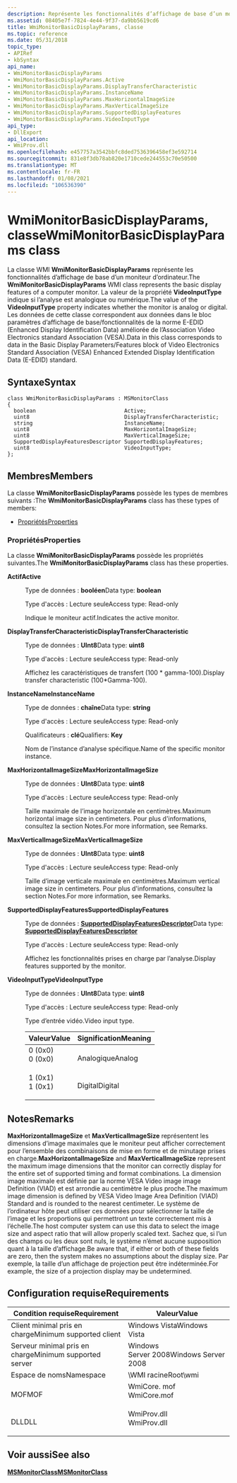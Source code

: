 ```yaml
---
description: Représente les fonctionnalités d’affichage de base d’un moniteur d’ordinateur.
ms.assetid: 08405e7f-7824-4e44-9f37-da9bb5619cd6
title: WmiMonitorBasicDisplayParams, classe
ms.topic: reference
ms.date: 05/31/2018
topic_type:
- APIRef
- kbSyntax
api_name:
- WmiMonitorBasicDisplayParams
- WmiMonitorBasicDisplayParams.Active
- WmiMonitorBasicDisplayParams.DisplayTransferCharacteristic
- WmiMonitorBasicDisplayParams.InstanceName
- WmiMonitorBasicDisplayParams.MaxHorizontalImageSize
- WmiMonitorBasicDisplayParams.MaxVerticalImageSize
- WmiMonitorBasicDisplayParams.SupportedDisplayFeatures
- WmiMonitorBasicDisplayParams.VideoInputType
api_type:
- DllExport
api_location:
- WmiProv.dll
ms.openlocfilehash: e457757a3542bbfc8ded7536396458ef3e592714
ms.sourcegitcommit: 831e8f3db78ab820e1710cede244553c70e50500
ms.translationtype: MT
ms.contentlocale: fr-FR
ms.lasthandoff: 01/08/2021
ms.locfileid: "106536390"
---
```

# <a name="wmimonitorbasicdisplayparams-class"></a><span data-ttu-id="60164-103">WmiMonitorBasicDisplayParams, classe</span><span class="sxs-lookup"><span data-stu-id="60164-103">WmiMonitorBasicDisplayParams class</span></span>

<span data-ttu-id="60164-104">La classe WMI **WmiMonitorBasicDisplayParams** représente les fonctionnalités d’affichage de base d’un moniteur d’ordinateur.</span><span class="sxs-lookup"><span data-stu-id="60164-104">The **WmiMonitorBasicDisplayParams** WMI class represents the basic display features of a computer monitor.</span></span> <span data-ttu-id="60164-105">La valeur de la propriété **VideoInputType** indique si l’analyse est analogique ou numérique.</span><span class="sxs-lookup"><span data-stu-id="60164-105">The value of the **VideoInputType** property indicates whether the monitor is analog or digital.</span></span> <span data-ttu-id="60164-106">Les données de cette classe correspondent aux données dans le bloc paramètres d’affichage de base/fonctionnalités de la norme E-EDID (Enhanced Display Identification Data) améliorée de l’Association Video Electronics standard Association (VESA).</span><span class="sxs-lookup"><span data-stu-id="60164-106">Data in this class corresponds to data in the Basic Display Parameters/Features block of Video Electronics Standard Association (VESA) Enhanced Extended Display Identification Data (E-EDID) standard.</span></span>

## <a name="syntax"></a><span data-ttu-id="60164-107">Syntaxe</span><span class="sxs-lookup"><span data-stu-id="60164-107">Syntax</span></span>

``` syntax
class WmiMonitorBasicDisplayParams : MSMonitorClass
{
  boolean                            Active;
  uint8                              DisplayTransferCharacteristic;
  string                             InstanceName;
  uint8                              MaxHorizontalImageSize;
  uint8                              MaxVerticalImageSize;
  SupportedDisplayFeaturesDescriptor SupportedDisplayFeatures;
  uint8                              VideoInputType;
};
```

## <a name="members"></a><span data-ttu-id="60164-108">Membres</span><span class="sxs-lookup"><span data-stu-id="60164-108">Members</span></span>

<span data-ttu-id="60164-109">La classe **WmiMonitorBasicDisplayParams** possède les types de membres suivants :</span><span class="sxs-lookup"><span data-stu-id="60164-109">The **WmiMonitorBasicDisplayParams** class has these types of members:</span></span>

-   [<span data-ttu-id="60164-110">Propriétés</span><span class="sxs-lookup"><span data-stu-id="60164-110">Properties</span></span>](#properties)

### <a name="properties"></a><span data-ttu-id="60164-111">Propriétés</span><span class="sxs-lookup"><span data-stu-id="60164-111">Properties</span></span>

<span data-ttu-id="60164-112">La classe **WmiMonitorBasicDisplayParams** possède les propriétés suivantes.</span><span class="sxs-lookup"><span data-stu-id="60164-112">The **WmiMonitorBasicDisplayParams** class has these properties.</span></span>

<dl> <dt>

<span data-ttu-id="60164-113">**Actif**</span><span class="sxs-lookup"><span data-stu-id="60164-113">**Active**</span></span>
</dt> <dd> <dl> <dt>

<span data-ttu-id="60164-114">Type de données : **booléen**</span><span class="sxs-lookup"><span data-stu-id="60164-114">Data type: **boolean**</span></span>
</dt> <dt>

<span data-ttu-id="60164-115">Type d'accès : Lecture seule</span><span class="sxs-lookup"><span data-stu-id="60164-115">Access type: Read-only</span></span>
</dt> </dl>

<span data-ttu-id="60164-116">Indique le moniteur actif.</span><span class="sxs-lookup"><span data-stu-id="60164-116">Indicates the active monitor.</span></span>

</dd> <dt>

<span data-ttu-id="60164-117">**DisplayTransferCharacteristic**</span><span class="sxs-lookup"><span data-stu-id="60164-117">**DisplayTransferCharacteristic**</span></span>
</dt> <dd> <dl> <dt>

<span data-ttu-id="60164-118">Type de données : **UInt8**</span><span class="sxs-lookup"><span data-stu-id="60164-118">Data type: **uint8**</span></span>
</dt> <dt>

<span data-ttu-id="60164-119">Type d'accès : Lecture seule</span><span class="sxs-lookup"><span data-stu-id="60164-119">Access type: Read-only</span></span>
</dt> </dl>

<span data-ttu-id="60164-120">Affichez les caractéristiques de transfert (100 \* gamma-100).</span><span class="sxs-lookup"><span data-stu-id="60164-120">Display transfer characteristic (100\*Gamma-100).</span></span>

</dd> <dt>

<span data-ttu-id="60164-121">**InstanceName**</span><span class="sxs-lookup"><span data-stu-id="60164-121">**InstanceName**</span></span>
</dt> <dd> <dl> <dt>

<span data-ttu-id="60164-122">Type de données : **chaîne**</span><span class="sxs-lookup"><span data-stu-id="60164-122">Data type: **string**</span></span>
</dt> <dt>

<span data-ttu-id="60164-123">Type d'accès : Lecture seule</span><span class="sxs-lookup"><span data-stu-id="60164-123">Access type: Read-only</span></span>
</dt> <dt>

<span data-ttu-id="60164-124">Qualificateurs : **clé**</span><span class="sxs-lookup"><span data-stu-id="60164-124">Qualifiers: **Key**</span></span>
</dt> </dl>

<span data-ttu-id="60164-125">Nom de l’instance d’analyse spécifique.</span><span class="sxs-lookup"><span data-stu-id="60164-125">Name of the specific monitor instance.</span></span>

</dd> <dt>

<span data-ttu-id="60164-126">**MaxHorizontalImageSize**</span><span class="sxs-lookup"><span data-stu-id="60164-126">**MaxHorizontalImageSize**</span></span>
</dt> <dd> <dl> <dt>

<span data-ttu-id="60164-127">Type de données : **UInt8**</span><span class="sxs-lookup"><span data-stu-id="60164-127">Data type: **uint8**</span></span>
</dt> <dt>

<span data-ttu-id="60164-128">Type d'accès : Lecture seule</span><span class="sxs-lookup"><span data-stu-id="60164-128">Access type: Read-only</span></span>
</dt> </dl>

<span data-ttu-id="60164-129">Taille maximale de l’image horizontale en centimètres.</span><span class="sxs-lookup"><span data-stu-id="60164-129">Maximum horizontal image size in centimeters.</span></span> <span data-ttu-id="60164-130">Pour plus d'informations, consultez la section Notes.</span><span class="sxs-lookup"><span data-stu-id="60164-130">For more information, see Remarks.</span></span>

</dd> <dt>

<span data-ttu-id="60164-131">**MaxVerticalImageSize**</span><span class="sxs-lookup"><span data-stu-id="60164-131">**MaxVerticalImageSize**</span></span>
</dt> <dd> <dl> <dt>

<span data-ttu-id="60164-132">Type de données : **UInt8**</span><span class="sxs-lookup"><span data-stu-id="60164-132">Data type: **uint8**</span></span>
</dt> <dt>

<span data-ttu-id="60164-133">Type d'accès : Lecture seule</span><span class="sxs-lookup"><span data-stu-id="60164-133">Access type: Read-only</span></span>
</dt> </dl>

<span data-ttu-id="60164-134">Taille d’image verticale maximale en centimètres.</span><span class="sxs-lookup"><span data-stu-id="60164-134">Maximum vertical image size in centimeters.</span></span> <span data-ttu-id="60164-135">Pour plus d'informations, consultez la section Notes.</span><span class="sxs-lookup"><span data-stu-id="60164-135">For more information, see Remarks.</span></span>

</dd> <dt>

<span data-ttu-id="60164-136">**SupportedDisplayFeatures**</span><span class="sxs-lookup"><span data-stu-id="60164-136">**SupportedDisplayFeatures**</span></span>
</dt> <dd> <dl> <dt>

<span data-ttu-id="60164-137">Type de données : **[ **SupportedDisplayFeaturesDescriptor**](supporteddisplayfeaturesdescriptor.md)**</span><span class="sxs-lookup"><span data-stu-id="60164-137">Data type: **[**SupportedDisplayFeaturesDescriptor**](supporteddisplayfeaturesdescriptor.md)**</span></span>
</dt> <dt>

<span data-ttu-id="60164-138">Type d'accès : Lecture seule</span><span class="sxs-lookup"><span data-stu-id="60164-138">Access type: Read-only</span></span>
</dt> </dl>

<span data-ttu-id="60164-139">Affichez les fonctionnalités prises en charge par l’analyse.</span><span class="sxs-lookup"><span data-stu-id="60164-139">Display features supported by the monitor.</span></span>

</dd> <dt>

<span data-ttu-id="60164-140">**VideoInputType**</span><span class="sxs-lookup"><span data-stu-id="60164-140">**VideoInputType**</span></span>
</dt> <dd> <dl> <dt>

<span data-ttu-id="60164-141">Type de données : **UInt8**</span><span class="sxs-lookup"><span data-stu-id="60164-141">Data type: **uint8**</span></span>
</dt> <dt>

<span data-ttu-id="60164-142">Type d'accès : Lecture seule</span><span class="sxs-lookup"><span data-stu-id="60164-142">Access type: Read-only</span></span>
</dt> </dl>

<span data-ttu-id="60164-143">Type d’entrée vidéo.</span><span class="sxs-lookup"><span data-stu-id="60164-143">Video input type.</span></span>



| <span data-ttu-id="60164-144">Valeur</span><span class="sxs-lookup"><span data-stu-id="60164-144">Value</span></span>                                                                              | <span data-ttu-id="60164-145">Signification</span><span class="sxs-lookup"><span data-stu-id="60164-145">Meaning</span></span>            |
|------------------------------------------------------------------------------------|--------------------|
| <dl> <span data-ttu-id="60164-146"><dt>0 (0x0)</dt></span><span class="sxs-lookup"><span data-stu-id="60164-146"><dt>0 (0x0)</dt></span></span> </dl> | <span data-ttu-id="60164-147">Analogique</span><span class="sxs-lookup"><span data-stu-id="60164-147">Analog</span></span><br/>  |
| <dl> <span data-ttu-id="60164-148"><dt>1 (0x1)</dt></span><span class="sxs-lookup"><span data-stu-id="60164-148"><dt>1 (0x1)</dt></span></span> </dl> | <span data-ttu-id="60164-149">Digital</span><span class="sxs-lookup"><span data-stu-id="60164-149">Digital</span></span><br/> |



 

</dd> </dl>

## <a name="remarks"></a><span data-ttu-id="60164-150">Notes</span><span class="sxs-lookup"><span data-stu-id="60164-150">Remarks</span></span>

<span data-ttu-id="60164-151">**MaxHorizontalImageSize** et **MaxVerticalImageSize** représentent les dimensions d’image maximales que le moniteur peut afficher correctement pour l’ensemble des combinaisons de mise en forme et de minutage prises en charge.</span><span class="sxs-lookup"><span data-stu-id="60164-151">**MaxHorizontalImageSize** and **MaxVerticalImageSize** represent the maximum image dimensions that the monitor can correctly display for the entire set of supported timing and format combinations.</span></span> <span data-ttu-id="60164-152">La dimension image maximale est définie par la norme VESA Video image image Definition (VIAD) et est arrondie au centimètre le plus proche.</span><span class="sxs-lookup"><span data-stu-id="60164-152">The maximum image dimension is defined by VESA Video Image Area Definition (VIAD) Standard and is rounded to the nearest centimeter.</span></span> <span data-ttu-id="60164-153">Le système de l’ordinateur hôte peut utiliser ces données pour sélectionner la taille de l’image et les proportions qui permettront un texte correctement mis à l’échelle.</span><span class="sxs-lookup"><span data-stu-id="60164-153">The host computer system can use this data to select the image size and aspect ratio that will allow properly scaled text.</span></span> <span data-ttu-id="60164-154">Sachez que, si l’un des champs ou les deux sont nuls, le système n’émet aucune supposition quant à la taille d’affichage.</span><span class="sxs-lookup"><span data-stu-id="60164-154">Be aware that, if either or both of these fields are zero, then the system makes no assumptions about the display size.</span></span> <span data-ttu-id="60164-155">Par exemple, la taille d’un affichage de projection peut être indéterminée.</span><span class="sxs-lookup"><span data-stu-id="60164-155">For example, the size of a projection display may be undetermined.</span></span>

## <a name="requirements"></a><span data-ttu-id="60164-156">Configuration requise</span><span class="sxs-lookup"><span data-stu-id="60164-156">Requirements</span></span>



| <span data-ttu-id="60164-157">Condition requise</span><span class="sxs-lookup"><span data-stu-id="60164-157">Requirement</span></span> | <span data-ttu-id="60164-158">Valeur</span><span class="sxs-lookup"><span data-stu-id="60164-158">Value</span></span> |
|-------------------------------------|----------------------------------------------------------------------------------------|
| <span data-ttu-id="60164-159">Client minimal pris en charge</span><span class="sxs-lookup"><span data-stu-id="60164-159">Minimum supported client</span></span><br/> | <span data-ttu-id="60164-160">Windows Vista</span><span class="sxs-lookup"><span data-stu-id="60164-160">Windows Vista</span></span><br/>                                                               |
| <span data-ttu-id="60164-161">Serveur minimal pris en charge</span><span class="sxs-lookup"><span data-stu-id="60164-161">Minimum supported server</span></span><br/> | <span data-ttu-id="60164-162">Windows Server 2008</span><span class="sxs-lookup"><span data-stu-id="60164-162">Windows Server 2008</span></span><br/>                                                         |
| <span data-ttu-id="60164-163">Espace de noms</span><span class="sxs-lookup"><span data-stu-id="60164-163">Namespace</span></span><br/>                | <span data-ttu-id="60164-164">\\WMI racine</span><span class="sxs-lookup"><span data-stu-id="60164-164">Root\\wmi</span></span><br/>                                                                   |
| <span data-ttu-id="60164-165">MOF</span><span class="sxs-lookup"><span data-stu-id="60164-165">MOF</span></span><br/>                      | <dl> <span data-ttu-id="60164-166"><dt>WmiCore. mof</dt></span><span class="sxs-lookup"><span data-stu-id="60164-166"><dt>WmiCore.mof</dt></span></span> </dl> |
| <span data-ttu-id="60164-167">DLL</span><span class="sxs-lookup"><span data-stu-id="60164-167">DLL</span></span><br/>                      | <dl> <span data-ttu-id="60164-168"><dt>WmiProv.dll</dt></span><span class="sxs-lookup"><span data-stu-id="60164-168"><dt>WmiProv.dll</dt></span></span> </dl> |



## <a name="see-also"></a><span data-ttu-id="60164-169">Voir aussi</span><span class="sxs-lookup"><span data-stu-id="60164-169">See also</span></span>

<dl> <dt>

[<span data-ttu-id="60164-170">**MSMonitorClass**</span><span class="sxs-lookup"><span data-stu-id="60164-170">**MSMonitorClass**</span></span>](msmonitorclass.md)
</dt> </dl>

 

 




